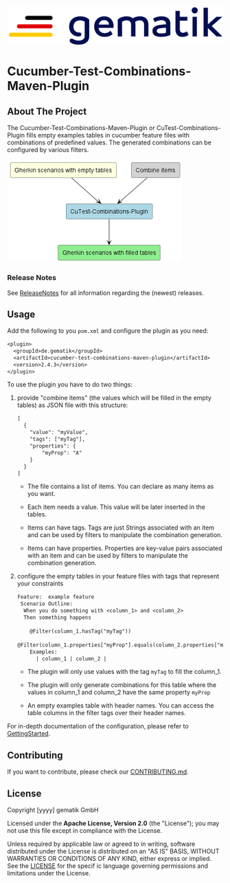 # 

![logo](doc/images/Gematik_Logo_Flag.png)

# Cucumber-Test-Combinations-Maven-Plugin

## About The Project

The Cucumber-Test-Combinations-Maven-Plugin or CuTest-Combinations-Plugin fills empty examples tables in cucumber feature files with combinations of predefined values. The generated combinations can be configured by various filters.

![plugin](doc/images/plugin.png)

### Release Notes

See [ReleaseNotes](ReleaseNotes.md) for all information regarding the (newest) releases.

## Usage

Add the following to you `pom.xml` and configure the plugin as you need:

    <plugin>
      <groupId>de.gematik</groupId>
      <artifactId>cucumber-test-combinations-maven-plugin</artifactId>
      <version>2.4.3</version>
    </plugin>

To use the plugin you have to do two things:

1.  provide "combine items" (the values which will be filled in the empty tables) as JSON file with this structure:

        [ 
          {
            "value": "myValue", 
            "tags": ["myTag"], 
            "properties": { 
                "myProp": "A"
            }
          }
        ]

    -   The file contains a list of items. You can declare as many items as you want.

    -   Each item needs a value. This value will be later inserted in the tables.

    -   Items can have tags. Tags are just Strings associated with an item and can be used by filters
        to manipulate the combination generation.

    -   Items can have properties. Properties are key-value pairs associated with an item and can be used by filters
        to manipulate the combination generation.

2.  configure the empty tables in your feature files with tags that represent your constraints

        Feature:  example feature
         Scenario Outline:
          When you do something with <column_1> and <column_2>
          Then something happens

            @Filter(column_1.hasTag("myTag")) 
            @Filter(column_1.properties["myProp"].equals(column_2.properties["myProp"])) 
            Examples:
              | column_1 | column_2 | 

    -   The plugin will only use values with the tag `myTag` to fill the column\_1.

    -   The plugin will only generate combinations for this table where the values in column\_1 and column\_2 have the same property `myProp`

    -   An empty examples table with header names. You can access the table columns in the filter tags over their header names.

For in-depth documentation of the configuration, please refer to [GettingStarted](doc/userguide/GettingStarted.adoc).

## Contributing

If you want to contribute, please check our [CONTRIBUTING.md](CONTRIBUTING.md).

## License

Copyright \[yyyy\] gematik GmbH

Licensed under the **Apache License, Version 2.0** (the "License"); you may not use this file except in compliance with the License.

Unless required by applicable law or agreed to in writing, software distributed under the License is distributed on an "AS IS" BASIS, WITHOUT WARRANTIES OR CONDITIONS OF ANY KIND, either express or implied. See the [LICENSE](./LICENSE) for the specif ic language governing permissions and limitations under the License.

